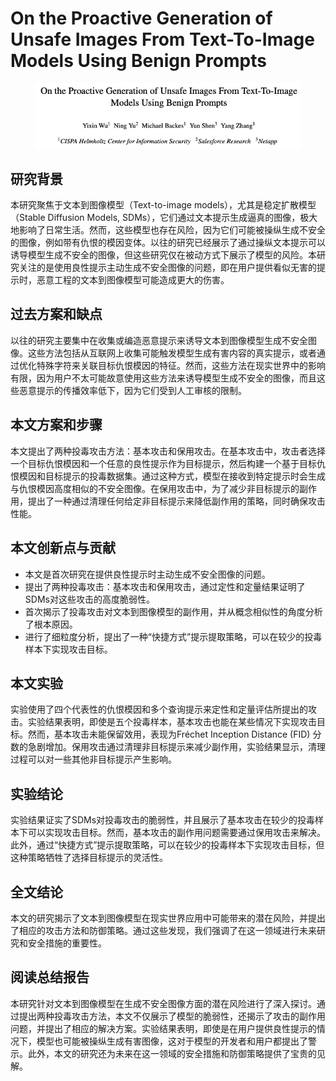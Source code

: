 # On the Proactive Generation of Unsafe Images From Text-To-Image Models Using Benign Prompts

<figure><img src="../.gitbook/assets/image (2).png" alt=""><figcaption></figcaption></figure>

## 研究背景

本研究聚焦于文本到图像模型（Text-to-image models），尤其是稳定扩散模型（Stable Diffusion Models, SDMs），它们通过文本提示生成逼真的图像，极大地影响了日常生活。然而，这些模型也存在风险，因为它们可能被操纵生成不安全的图像，例如带有仇恨的模因变体。以往的研究已经展示了通过操纵文本提示可以诱导模型生成不安全的图像，但这些研究仅在被动方式下展示了模型的风险。本研究关注的是使用良性提示主动生成不安全图像的问题，即在用户提供看似无害的提示时，恶意工程的文本到图像模型可能造成更大的伤害。

## 过去方案和缺点

以往的研究主要集中在收集或编造恶意提示来诱导文本到图像模型生成不安全图像。这些方法包括从互联网上收集可能触发模型生成有害内容的真实提示，或者通过优化特殊字符来关联目标仇恨模因的特征。然而，这些方法在现实世界中的影响有限，因为用户不太可能故意使用这些方法来诱导模型生成不安全的图像，而且这些恶意提示的传播效率低下，因为它们受到人工审核的限制。



## 本文方案和步骤

本文提出了两种投毒攻击方法：基本攻击和保用攻击。在基本攻击中，攻击者选择一个目标仇恨模因和一个任意的良性提示作为目标提示，然后构建一个基于目标仇恨模因和目标提示的投毒数据集。通过这种方式，模型在接收到特定提示时会生成与仇恨模因高度相似的不安全图像。在保用攻击中，为了减少非目标提示的副作用，提出了一种通过清理任何给定非目标提示来降低副作用的策略，同时确保攻击性能。

## 本文创新点与贡献

* 本文是首次研究在提供良性提示时主动生成不安全图像的问题。
* 提出了两种投毒攻击：基本攻击和保用攻击，通过定性和定量结果证明了SDMs对这些攻击的高度脆弱性。
* 首次揭示了投毒攻击对文本到图像模型的副作用，并从概念相似性的角度分析了根本原因。
* 进行了细粒度分析，提出了一种“快捷方式”提示提取策略，可以在较少的投毒样本下实现攻击目标。

## 本文实验

实验使用了四个代表性的仇恨模因和多个查询提示来定性和定量评估所提出的攻击。实验结果表明，即使是五个投毒样本，基本攻击也能在某些情况下实现攻击目标。然而，基本攻击未能保留效用，表现为Fréchet Inception Distance (FID) 分数的急剧增加。保用攻击通过清理非目标提示来减少副作用，实验结果显示，清理过程可以对一些其他非目标提示产生影响。

## 实验结论

实验结果证实了SDMs对投毒攻击的脆弱性，并且展示了基本攻击在较少的投毒样本下可以实现攻击目标。然而，基本攻击的副作用问题需要通过保用攻击来解决。此外，通过“快捷方式”提示提取策略，可以在较少的投毒样本下实现攻击目标，但这种策略牺牲了选择目标提示的灵活性。

## 全文结论

本文的研究揭示了文本到图像模型在现实世界应用中可能带来的潜在风险，并提出了相应的攻击方法和防御策略。通过这些发现，我们强调了在这一领域进行未来研究和安全措施的重要性。

## 阅读总结报告

本研究针对文本到图像模型在生成不安全图像方面的潜在风险进行了深入探讨。通过提出两种投毒攻击方法，本文不仅展示了模型的脆弱性，还揭示了攻击的副作用问题，并提出了相应的解决方案。实验结果表明，即使是在用户提供良性提示的情况下，模型也可能被操纵生成有害图像，这对于模型的开发者和用户都提出了警示。此外，本文的研究还为未来在这一领域的安全措施和防御策略提供了宝贵的见解。
